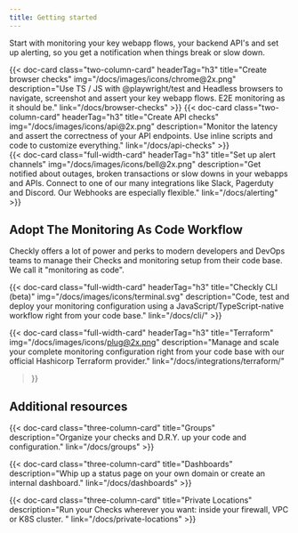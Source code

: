 ```yaml
---
title: Getting started
---
```


Start with monitoring your key webapp flows, your backend API's and set up alerting, so you get a notification when things
break or slow down.

<div class="cards-list">
{{< doc-card
	  class="two-column-card"
	  headerTag="h3"
	  title="Create browser checks"
	  img="/docs/images/icons/chrome@2x.png"
	  description="Use TS / JS with @playwright/test and Headless browsers to navigate, screenshot and assert your key webapp flows. E2E monitoring as it should be."
	  link="/docs/browser-checks"
>}}
{{< doc-card
	  class="two-column-card"
	  headerTag="h3"
	  title="Create API checks"
	  img="/docs/images/icons/api@2x.png"
	  description="Monitor the latency and assert the correctness of your API endpoints. Use inline scripts and code to customize everything."
	  link="/docs/api-checks"
>}}
</div>

<div class="cards-list">
{{< doc-card
	class="full-width-card"
	headerTag="h3"
	title="Set up alert channels"
	img="/docs/images/icons/bell@2x.png"
	description="Get notified about outages, broken transactions or slow downs in your webapps and APIs. Connect to one of our many integrations like Slack, Pagerduty and Discord. Our Webhooks are especially flexible."
	link="/docs/alerting"
>}}
</div>

## Adopt The Monitoring As Code Workflow

Checkly offers a lot of power and perks to modern developers and DevOps teams to manage their Checks and monitoring setup from their code base. We call it "monitoring as code".

<div class="cards-list">
{{< doc-card
	class="full-width-card"
	headerTag="h3"
	title="Checkly CLI (beta)"
	img="/docs/images/icons/terminal.svg"
	description="Code, test and deploy your monitoring configuration using a JavaScript/TypeScript-native workflow right from your code base."
	link="/docs/cli/"
>}}

{{< doc-card
	class="full-width-card"
	headerTag="h3"
	title="Terraform"
	img="/docs/images/icons/plug@2x.png"
	description="Manage and scale your complete monitoring configuration right from your code base with our official Hashicorp Terraform provider."
	link="/docs/integrations/terraform/"
>}}
</div>

## Additional resources

<div class="cards-list">
{{< doc-card class="three-column-card" title="Groups" description="Organize your checks and D.R.Y. up your code and configuration." link="/docs/groups" >}}

{{< doc-card class="three-column-card" title="Dashboards" description="Whip up a status page on your own domain or create an internal dashboard." link="/docs/dashboards" >}}

{{< doc-card class="three-column-card" title="Private Locations" description="Run your Checks wherever you want: inside your firewall, VPC or K8S cluster. " link="/docs/private-locations" >}}
</div>

